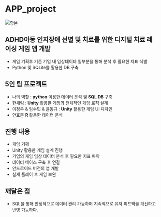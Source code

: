 # APP_project
![합본](https://github.com/seung-bin99/APP_project/assets/153293674/2e9bb0b2-5c14-4b01-9276-1c335ee592aa)
## ADHD아동 인지장애 선별 및 치료를 위한 디지털 치료 레이싱 게임 앱 개발
- 게임 기획후 기존 기업 내 임상데이터 일부분을 통해 분석 후 필요한 지표 식별
- Python 및 SQLite를 활용한 DB 구축

## 5인 팀 프로젝트
- 나의 역할 : **python** 이용한 데이터 분석 및 **SQL DB** 구축
- 한채림 : **Unity** 활용한 게임의 전체적인 게임 로직 설계
- 이정우 & 임수민 & 윤동규 : **Unity** 활용한 게임 UI 디자인
- 안효준 **R** 활용한 데이터 분석

## 진행 내용
- 게임 기획
- Unity 활용한 게임 설계 진행
- 기업의 게임 임상 데이터 분석 후 필요한 지표 파악
- 데이터 베이스 구축 후 연결
- 안드로이드 버전의 앱 개발
- 실제 플레이 후 게임 보완

## 깨달은 점
- SQL을 통해 안정적으로 데이터 관리 가능하며 지속적으로 유저 피드백을 개선하고 반영 가능하다.
